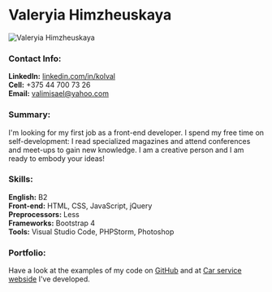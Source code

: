 # Valeryia Himzheuskaya  
    
![Valeryia Himzheuskaya](https://avatars0.githubusercontent.com/u/28706062?s=460&v=4)  
    
### Contact Info:  
**LinkedIn:** [linkedin.com/in/kolval](linkedin.com/in/kolval)  
**Cell:** +375 44 700 73 26  
**Email:** valimisael@yahoo.com  
  
### Summary:  
I'm looking for my first job as a front-end developer. I spend my free time on self-development: I read specialized magazines and attend conferences and meet-ups to gain new knowledge. I am a creative person and I am ready to embody your ideas!  
  
### Skills:  
**English:** B2  
**Front-end:** HTML, CSS, JavaScript, jQuery  
**Preprocessors:** Less  
**Frameworks:** Bootstrap 4  
**Tools:** Visual Studio Code, PHPStorm, Photoshop  
  
### Portfolio:  
Have a look at the examples of my code on [GitHub](https://github.com/Valimisael) and at [Car service webside](https://traitek.by) I've developed.  
